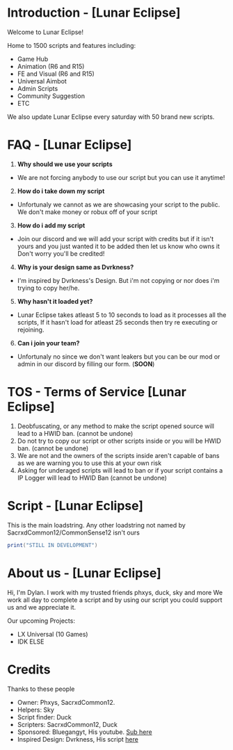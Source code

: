 # Introduction - [Lunar Eclipse]
Welcome to Lunar Eclipse!

Home to 1500 scripts and features including:
  - Game Hub
  - Animation (R6 and R15)
  - FE and Visual (R6 and R15)
  - Universal Aimbot
  - Admin Scripts
  - Community Suggestion
  - ETC

We also update Lunar Eclipse every saturday with 50 brand new scripts.
# FAQ - [Lunar Eclipse]
1. **Why should we use your scripts**
  - We are not forcing anybody to use our
    script but you can use it anytime!
2. **How do i take down my script**
  - Unfortunaly we cannot
    as we are showcasing your script
    to the public. We don't make
    money or robux off of your script
3. **How do i add my script**
  - Join our discord and we will add your
    script with credits but if it isn't
    yours and you just wanted it to be
    added then let us know who owns it
    Don't worry you'll be credited!
4. **Why is your design same as Dvrkness?**
  - I'm inspired by Dvrkness's Design. But
    i'm not copying or nor does i'm trying
    to copy her/he.
5. **Why hasn't it loaded yet?**
  - Lunar Eclipse takes atleast 5 to 10
    seconds to load as it processes all the
    scripts, If it hasn't load for atleast 25
    seconds then try re executing or rejoining.
6. **Can i join your team?**
  - Unfortunaly no since we don't want leakers
    but you can be our mod or admin in our discord
    by filling our form. (**SOON**)
# TOS - Terms of Service [Lunar Eclipse]
1. Deobfuscating, or any method to make the script opened source
will lead to a HWID ban. (cannot be undone)
2. Do not try to copy our script or other scripts inside
or you will be HWID ban. (cannot be undone)
3. We are not and the owners of the scripts inside aren't
capable of bans as we are warning you to use this at your own risk
4. Asking for underaged scripts will lead to ban or if your
script contains a IP Logger will lead to HWID Ban (cannot be undone)
# Script - [Lunar Eclipse]
This is the main loadstring. Any other loadstring not named by SacrxdCommon12/CommonSense12 isn't ours
```lua
print("STILL IN DEVELOPMENT")
```
# About us - [Lunar Eclipse]
Hi, I'm Dylan. I work with my trusted friends phxys, duck, sky and more
We work all day to complete a script and by using our script you could support us
and we appreciate it.

Our upcoming Projects:
  - LX Universal (10 Games)
  - IDK ELSE
# Credits
Thanks to these people
 - Owner: Phxys, SacrxdCommon12.
 - Helpers: Sky
 - Script finder: Duck
 - Scripters: SacrxdCommon12, Duck
 - Sponsored: Bluegangyt, His youtube. [Sub here](https://www.youtube.com/@EpicPlayzYT265)
 - Inspired Design: Dvrkness, His script [here](https://raw.githubusercontent.com/Dvrknvss/UniversalFEScriptHub/main/Script)
